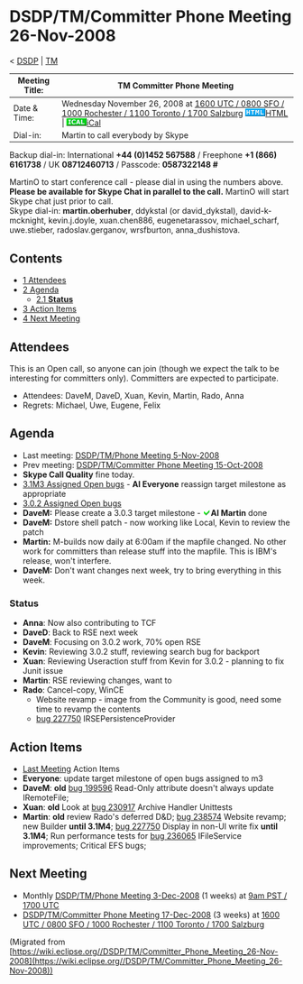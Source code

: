 

DSDP/TM/Committer Phone Meeting 26-Nov-2008
===========================================

< [DSDP](https://wiki.eclipse.org/DSDP "DSDP")‎ | [TM](./TM "DSDP/TM")

| Meeting Title: | **TM Committer Phone Meeting** |
| --- | --- |
| Date & Time: | Wednesday November 26, 2008 at [1600 UTC / 0800 SFO / 1000 Rochester / 1100 Toronto / 1700 Salzburg](http://www.timeanddate.com/worldclock/meetingdetails.html?year=2008&month=11&day=26&hour=16&min=00&sec=0&p1=224&p2=159&p3=250&p4=136&p5=223&iv=1800)   ![Html.gif](./images/Html.gif)[HTML](http://www.google.com/calendar/embed?src=vn70im36r00qeusu8nme50cils@group.calendar.google.com&ctz=Canada/Toronto) \| ![Ical.gif](./images/Ical.gif)[iCal](http://www.google.com/calendar/ical/vn70im36r00qeusu8nme50cils@group.calendar.google.com/public/basic.ics) |
| Dial-in: | Martin to call everybody by Skype |

Backup dial-in: International **+44 (0)1452 567588** / Freephone **+1 (866) 6161738** / UK **08712460713** / Passcode: **0587322148 #**

MartinO to start conference call - please dial in using the numbers above.  
**Please be available for Skype Chat in parallel to the call.** MartinO will start Skype chat just prior to call.  
Skype dial-in: **martin.oberhuber**, ddykstal (or david\_dykstal), david-k-mcknight, kevin.j.doyle, xuan.chen886, eugenetarassov, michael\_scharf, uwe.stieber, radoslav.gerganov, wrsfburton, anna_dushistova.  

Contents
--------

*   [1 Attendees](#Attendees)
*   [2 Agenda](#Agenda)
    *   [2.1 **Status**](#Status)
*   [3 Action Items](#Action-Items)
*   [4 Next Meeting](#Next-Meeting)

Attendees
---------

This is an Open call, so anyone can join (though we expect the talk to be interesting for committers only). Committers are expected to participate.

*   Attendees: DaveM, DaveD, Xuan, Kevin, Martin, Rado, Anna
*   Regrets: Michael, Uwe, Eugene, Felix

  

Agenda
------

*   Last meeting: [DSDP/TM/Phone Meeting 5-Nov-2008](./Phone_Meeting_5-Nov-2008 "DSDP/TM/Phone Meeting 5-Nov-2008")
*   Prev meeting: [DSDP/TM/Committer Phone Meeting 15-Oct-2008](./Committer_Phone_Meeting_15-Oct-2008 "DSDP/TM/Committer Phone Meeting 15-Oct-2008")
*   **Skype Call Quality** fine today.
*   [3.1M3 Assigned Open bugs](https://bugs.eclipse.org/bugs/buglist.cgi?query_format=advanced&product=Target+Management&target_milestone=3.0&target_milestone=3.0.1&target_milestone=3.1+M2&target_milestone=3.1+M3&bug_status=UNCONFIRMED&bug_status=NEW&bug_status=ASSIGNED&bug_status=REOPENED&cmdtype=doit) \- **AI Everyone** reassign target milestone as appropriate
*   [3.0.2 Assigned Open bugs](https://bugs.eclipse.org/bugs/buglist.cgi?query_format=advanced&product=Target+Management&target_milestone=3.0&target_milestone=3.0.1&target_milestone=3.1+M2&target_milestone=3.1+M3&bug_status=UNCONFIRMED&bug_status=NEW&bug_status=ASSIGNED&bug_status=REOPENED&cmdtype=doit)
*   **DaveM:** Please create a 3.0.3 target milestone - ![Ok green.gif](./images/Ok_green.gif)**AI Martin** done
*   **DaveM:** Dstore shell patch - now working like Local, Kevin to review the patch
*   **Martin:** M-builds now daily at 6:00am if the mapfile changed. No other work for committers than release stuff into the mapfile. This is IBM's release, won't interfere.
*   **DaveM:** Don't want changes next week, try to bring everything in this week.

### **Status**

*   **Anna**: Now also contributing to TCF
*   **DaveD**: Back to RSE next week
*   **DaveM**: Focusing on 3.0.2 work, 70% open RSE
*   **Kevin**: Reviewing 3.0.2 stuff, reviewing search bug for backport
*   **Xuan**: Reviewing Useraction stuff from Kevin for 3.0.2 - planning to fix Junit issue
*   **Martin**: RSE reviewing changes, want to
*   **Rado**: Cancel-copy, WinCE
    *   Website revamp - image from the Community is good, need some time to revamp the contents
    *   [bug 227750](https://bugs.eclipse.org/bugs/show_bug.cgi?id=227750) IRSEPersistenceProvider

Action Items
------------

*   [Last Meeting](#Notes) Action Items
*   **Everyone**: update target milestone of open bugs assigned to m3
*   **DaveM**: **old** [bug 199596](https://bugs.eclipse.org/bugs/show_bug.cgi?id=199596) Read-Only attribute doesn't always update IRemoteFile;
*   **Xuan**: **old** Look at [bug 230917](https://bugs.eclipse.org/bugs/show_bug.cgi?id=230917) Archive Handler Unittests
*   **Martin**: **old** review Rado's deferred D&D; [bug 238574](https://bugs.eclipse.org/bugs/show_bug.cgi?id=238574) Website revamp; new Builder **until 3.1M4**; [bug 227750](https://bugs.eclipse.org/bugs/show_bug.cgi?id=227750) Display in non-UI write fix **until 3.1M4**; Run performance tests for [bug 236065](https://bugs.eclipse.org/bugs/show_bug.cgi?id=236065) IFileService improvements; Critical EFS bugs;

Next Meeting
------------

*   Monthly [DSDP/TM/Phone Meeting 3-Dec-2008](./Phone_Meeting_3-Dec-2008 "DSDP/TM/Phone Meeting 3-Dec-2008") (1 weeks) at [9am PST / 1700 UTC](http://www.timeanddate.com/worldclock/fixedtime.html?month=12&day=3&year=2008&hour=17&min=00&sec=0&p1=0)
*   [DSDP/TM/Committer Phone Meeting 17-Dec-2008](./Committer_Phone_Meeting_17-Dec-2008 "DSDP/TM/Committer Phone Meeting 17-Dec-2008") (3 weeks) at [1600 UTC / 0800 SFO / 1000 Rochester / 1100 Toronto / 1700 Salzburg](http://www.timeanddate.com/worldclock/meetingdetails.html?year=2008&month=12&day=17&hour=16&min=00&sec=0&p1=224&p2=159&p3=250&p4=136&p5=223&iv=1800)


(Migrated from [https://wiki.eclipse.org//DSDP/TM/Committer_Phone_Meeting_26-Nov-2008](https://wiki.eclipse.org//DSDP/TM/Committer_Phone_Meeting_26-Nov-2008))